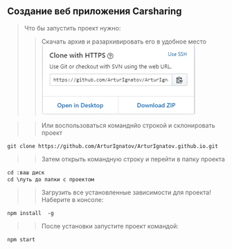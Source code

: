 ## Создание веб приложения Carsharing ##  
> Что бы запустить проект нужно:  
>> Скачать архив и разархивировать его в удобное место  
>>![alt text](https://github.com/ArturIgnatov/ArturIgnatov.github.io/blob/master/load.jpg)  

>> Или воспользоваться команднйо строкой и склонировать проект  
```
git clone https://github.com/ArturIgnatov/ArturIgnatov.github.io.git  
``` 
>> Затем открыть командную строку и перейти в папку проекта 
```
cd :ваш диск  
cd \путь до папки с проектом  
```  
>> Загрузить все установленные зависимости для проекта!  
>> Наберите в консоле: 
```
npm install  -g
```  
>> После установки запустите проект командой:  
```
npm start
```
